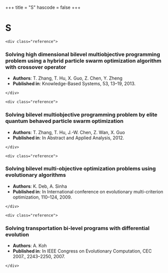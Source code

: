 +++
title = "S"
hascode = false
+++

# S
~~~
<div class="reference">
~~~
### Solving high dimensional bilevel multiobjective programming problem using a hybrid particle swarm optimization algorithm with crossover operator
- **Authors**: T. Zhang, T. Hu, X. Guo, Z. Chen, Y. Zheng
- **Published in**: Knowledge-Based Systems, 53, 13–19, 2013.
~~~
</div>
~~~
~~~
<div class="reference">
~~~
### Solving bilevel multiobjective programming problem by elite quantum behaved particle swarm optimization
- **Authors**: T. Zhang, T. Hu, J.-W. Chen, Z. Wan, X. Guo
- **Published in**: In Abstract and Applied Analysis, 2012.
~~~
</div>
~~~
~~~
<div class="reference">
~~~
### Solving bilevel multi-objective optimization problems using evolutionary algorithms
- **Authors**: K. Deb, A. Sinha
- **Published in**: In International conference on evolutionary multi-criterion optimization, 110–124, 2009.
~~~
</div>
~~~
~~~
<div class="reference">
~~~
### Solving transportation bi-level programs with differential evolution
- **Authors**: A. Koh
- **Published in**: In IEEE Congress on Evolutionary Computation, CEC 2007., 2243–2250, 2007.
~~~
</div>
~~~

